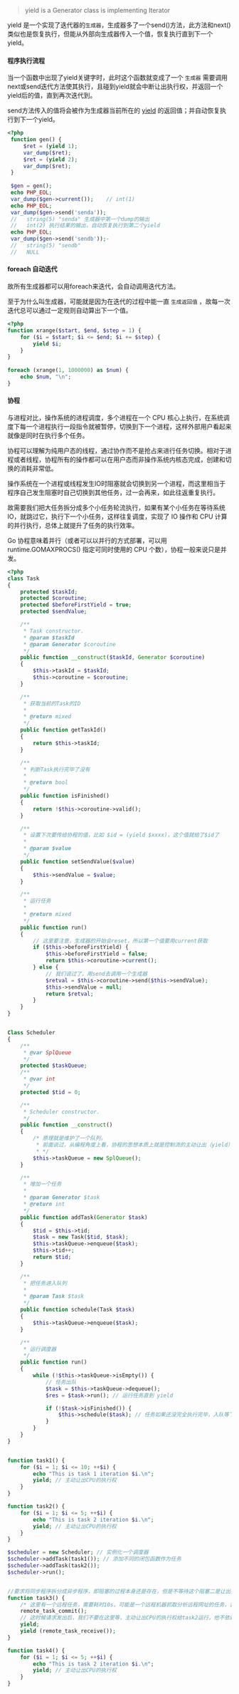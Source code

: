 > yield is a Generator class is implementing Iterator

yield 是一个实现了迭代器的`生成器`，生成器多了一个send()方法，此方法和next() 类似也是恢复执行，但能从外部向生成器传入一个值，恢复执行直到下一个 yield。

#### 程序执行流程

当一个函数中出现了yield关键字时，此时这个函数就变成了一个 `生成器` 
需要调用next或send迭代方法使其执行，且碰到yield就会中断让出执行权，并返回一个yield后的值，直到再次迭代到。

send方法传入的值将会被作为生成器当前所在的 [yield](http://php.net/manual/zh/language.generators.syntax.php#control-structures.yield) 的返回值；并自动恢复执行到下一个yield。

```php
<?php
 function gen() {
     $ret = (yield 1);
     var_dump($ret);
     $ret = (yield 2);
     var_dump($ret);
 }
 
 $gen = gen();
 echo PHP_EOL;
 var_dump($gen->current());    // int(1)
 echo PHP_EOL;
 var_dump($gen->send('senda')); 
 //   string(5) "senda" 生成器中第一个dump的输出
 //   int(2) 执行结果的输出，自动恢复执行到第二个yield
 echo PHP_EOL;
 var_dump($gen->send('sendb'));-
 //   string(5) "sendb"
 //   NULL 

```

#### foreach 自动迭代

故所有生成器都可以用foreach来迭代，会自动调用迭代方法。

至于为什么叫生成器，可能就是因为在迭代的过程中能一直 `生成返回值` ，故每一次迭代总可以通过一定规则自动算出下一个值。

```php
<?php
function xrange($start, $end, $step = 1) {
    for ($i = $start; $i <= $end; $i += $step) {
        yield $i;
    }
}
 
foreach (xrange(1, 1000000) as $num) {
    echo $num, "\n";
}
```

#### 协程

与进程对比，操作系统的进程调度，多个进程在一个 CPU 核心上执行，在系统调度下每一个进程执行一段指令就被暂停，切换到下一个进程，这样外部用户看起来就像是同时在执行多个任务。

协程可以理解为纯用户态的线程，通过协作而不是抢占来进行任务切换。相对于进程或者线程，协程所有的操作都可以在用户态而非操作系统内核态完成，创建和切换的消耗非常低。

操作系统在一个进程或线程发生IO时阻塞就会切换到另一个进程，而这里相当于程序自己发生阻塞时自己切换到其他任务，过一会再来，如此往返重复执行。

故需要我们把大任务拆分成多个小任务轮流执行，如果有某个小任务在等待系统 IO，就跳过它，执行下一个小任务，这样往复调度，实现了 IO 操作和 CPU 计算的并行执行，总体上就提升了任务的执行效率。

Go 协程意味着并行（或者可以以并行的方式部署，可以用 runtime.GOMAXPROCS() 指定可同时使用的 CPU 个数），协程一般来说只是并发。

```php
<?php
class Task
{
    protected $taskId;
    protected $coroutine;
    protected $beforeFirstYield = true;
    protected $sendValue;

    /**
     * Task constructor.
     * @param $taskId
     * @param Generator $coroutine
     */
    public function __construct($taskId, Generator $coroutine)
    {
        $this->taskId = $taskId;
        $this->coroutine = $coroutine;
    }

    /**
     * 获取当前的Task的ID
     * 
     * @return mixed
     */
    public function getTaskId()
    {
        return $this->taskId;
    }

    /**
     * 判断Task执行完毕了没有
     * 
     * @return bool
     */
    public function isFinished()
    {
        return !$this->coroutine->valid();
    }

    /**
     * 设置下次要传给协程的值，比如 $id = (yield $xxxx)，这个值就给了$id了
     * 
     * @param $value
     */
    public function setSendValue($value)
    {
        $this->sendValue = $value;
    }

    /**
     * 运行任务
     * 
     * @return mixed
     */
    public function run()
    {
        // 这里要注意，生成器的开始会reset，所以第一个值要用current获取
        if ($this->beforeFirstYield) {
            $this->beforeFirstYield = false;
            return $this->coroutine->current();
        } else {
            // 我们说过了，用send去调用一个生成器
            $retval = $this->coroutine->send($this->sendValue);
            $this->sendValue = null;
            return $retval;
        }
    }
}


Class Scheduler
{
    /**
     * @var SplQueue
     */
    protected $taskQueue;
    /**
     * @var int
     */
    protected $tid = 0;

    /**
     * Scheduler constructor.
     */
    public function __construct()
    {
        /* 原理就是维护了一个队列，
         * 前面说过，从编程角度上看，协程的思想本质上就是控制流的主动让出（yield）和恢复（resume）机制
         * */
        $this->taskQueue = new SplQueue();
    }

    /**
     * 增加一个任务
     *
     * @param Generator $task
     * @return int
     */
    public function addTask(Generator $task)
    {
        $tid = $this->tid;
        $task = new Task($tid, $task);
        $this->taskQueue->enqueue($task);
        $this->tid++;
        return $tid;
    }

    /**
     * 把任务进入队列
     *
     * @param Task $task
     */
    public function schedule(Task $task)
    {
        $this->taskQueue->enqueue($task);
    }

    /**
     * 运行调度器
     */
    public function run()
    {
        while (!$this->taskQueue->isEmpty()) {
            // 任务出队
            $task = $this->taskQueue->dequeue();
            $res = $task->run(); // 运行任务直到 yield

            if (!$task->isFinished()) {
                $this->schedule($task); // 任务如果还没完全执行完毕，入队等下次执行
            }
        }
    }
}


function task1() {
    for ($i = 1; $i <= 10; ++$i) {
        echo "This is task 1 iteration $i.\n";
        yield; // 主动让出CPU的执行权
    }
}

function task2() {
    for ($i = 1; $i <= 5; ++$i) {
        echo "This is task 2 iteration $i.\n";
        yield; // 主动让出CPU的执行权
    }
}

$scheduler = new Scheduler; // 实例化一个调度器
$scheduler->addTask(task1()); // 添加不同的闭包函数作为任务
$scheduler->addTask(task2());
$scheduler->run();


//要求将同步程序拆分成异步程序，即阻塞的过程本身还是存在，但是不等待这个阻塞二是让出执行权
function task3() {
    /* 这里有一个远程任务，需要耗时10s，可能是一个远程机器抓取分析远程网址的任务，我们只要提交最后去远程机器拿结果就行了 */
    remote_task_commit();
    // 这时候请求发出后，我们不要在这里等，主动让出CPU的执行权给task2运行，他不依赖这个结果
    yield;
    yield (remote_task_receive());
}   

function task4() {
    for ($i = 1; $i <= 5; ++$i) {
        echo "This is task 2 iteration $i.\n";
        yield; // 主动让出CPU的执行权
    }   
}
```

